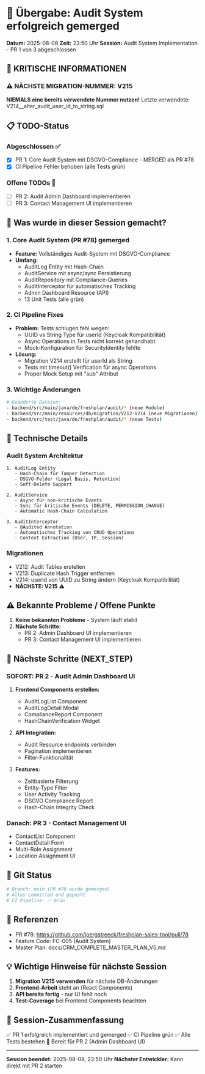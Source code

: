 # 🤝 Übergabe: Audit System erfolgreich gemerged
**Datum:** 2025-08-08
**Zeit:** 23:50 Uhr
**Session:** Audit System Implementation - PR 1 von 3 abgeschlossen

## 🚨 KRITISCHE INFORMATIONEN

### ⚠️ NÄCHSTE MIGRATION-NUMMER: V215
**NIEMALS eine bereits verwendete Nummer nutzen!**
Letzte verwendete: V214__alter_audit_user_id_to_string.sql

## 📋 TODO-Status

### Abgeschlossen ✅
- [x] PR 1: Core Audit System mit DSGVO-Compliance - MERGED als PR #78
- [x] CI Pipeline Fehler behoben (alle Tests grün)

### Offene TODOs 📝
- [ ] PR 2: Audit Admin Dashboard implementieren
- [ ] PR 3: Contact Management UI implementieren

## 🎯 Was wurde in dieser Session gemacht?

### 1. Core Audit System (PR #78) gemerged
- **Feature:** Vollständiges Audit-System mit DSGVO-Compliance
- **Umfang:** 
  - AuditLog Entity mit Hash-Chain
  - AuditService mit async/sync Persistierung
  - AuditRepository mit Compliance-Queries
  - AuditInterceptor für automatisches Tracking
  - Admin Dashboard Resource (API)
  - 13 Unit Tests (alle grün)

### 2. CI Pipeline Fixes
- **Problem:** Tests schlugen fehl wegen:
  - UUID vs String Type für userId (Keycloak Kompatibilität)
  - Async Operations in Tests nicht korrekt gehandhabt
  - Mock-Konfiguration für SecurityIdentity fehlte
- **Lösung:**
  - Migration V214 erstellt für userId als String
  - Tests mit timeout() Verification für async Operations
  - Proper Mock Setup mit "sub" Attribut

### 3. Wichtige Änderungen
```bash
# Geänderte Dateien:
- backend/src/main/java/de/freshplan/audit/* (neue Module)
- backend/src/main/resources/db/migration/V212-V214 (neue Migrationen)
- backend/src/test/java/de/freshplan/audit/* (neue Tests)
```

## 🔧 Technische Details

### Audit System Architektur
```
1. AuditLog Entity
   - Hash-Chain für Tamper Detection
   - DSGVO-Felder (Legal Basis, Retention)
   - Soft-Delete Support

2. AuditService
   - Async für non-kritische Events
   - Sync für kritische Events (DELETE, PERMISSION_CHANGE)
   - Automatic Hash-Chain Calculation

3. AuditInterceptor
   - @Audited Annotation
   - Automatisches Tracking von CRUD Operations
   - Context Extraction (User, IP, Session)
```

### Migrationen
- V212: Audit Tables erstellen
- V213: Duplicate Hash Trigger entfernen
- V214: userId von UUID zu String ändern (Keycloak Kompatibilität)
- **NÄCHSTE: V215** ⚠️

## ⚠️ Bekannte Probleme / Offene Punkte

1. **Keine bekannten Probleme** - System läuft stabil
2. **Nächste Schritte:**
   - PR 2: Admin Dashboard UI implementieren
   - PR 3: Contact Management UI implementieren

## 🚀 Nächste Schritte (NEXT_STEP)

### SOFORT: PR 2 - Audit Admin Dashboard UI
1. **Frontend Components erstellen:**
   - AuditLogList Component
   - AuditLogDetail Modal
   - ComplianceReport Component
   - HashChainVerification Widget

2. **API Integration:**
   - Audit Resource endpoints verbinden
   - Pagination implementieren
   - Filter-Funktionalität

3. **Features:**
   - Zeitbasierte Filterung
   - Entity-Type Filter
   - User Activity Tracking
   - DSGVO Compliance Report
   - Hash-Chain Integrity Check

### Danach: PR 3 - Contact Management UI
- ContactList Component
- ContactDetail Form
- Multi-Role Assignment
- Location Assignment UI

## 📝 Git Status
```bash
# Branch: main (PR #78 wurde gemerged)
# Alles committed und gepusht
# CI Pipeline: ✅ Grün
```

## 🔗 Referenzen
- PR #78: https://github.com/joergstreeck/freshplan-sales-tool/pull/78
- Feature Code: FC-005 (Audit System)
- Master Plan: docs/CRM_COMPLETE_MASTER_PLAN_V5.md

## 💡 Wichtige Hinweise für nächste Session

1. **Migration V215 verwenden** für nächste DB-Änderungen
2. **Frontend-Arbeit** steht an (React Components)
3. **API bereits fertig** - nur UI fehlt noch
4. **Test-Coverage** bei Frontend Components beachten

## 🎯 Session-Zusammenfassung
✅ PR 1 erfolgreich implementiert und gemerged
✅ CI Pipeline grün
✅ Alle Tests bestehen
🔄 Bereit für PR 2 (Admin Dashboard UI)

---
**Session beendet:** 2025-08-08, 23:50 Uhr
**Nächster Entwickler:** Kann direkt mit PR 2 starten